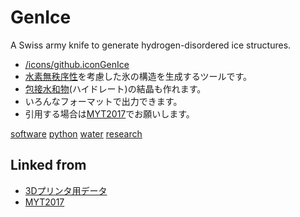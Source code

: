 # GenIce

[](https://raw.githubusercontent.com/vitroid/GenIce/develop/logo/genice-v0.png)

A Swiss army knife to generate hydrogen-disordered ice structures.




* [/icons/github.icon](/icons/github.icon.md)[GenIce](https://github.com/vitroid/GenIce)
* [水素無秩序性](水素無秩序性.md)を考慮した氷の構造を生成するツールです。
* [包接水和物](包接水和物.md)(ハイドレート)の結晶も作れます。
* いろんなフォーマットで出力できます。
* 引用する場合は[MYT2017](MYT2017.md)でお願いします。

[software](software.md) [python](python.md) [water](water.md) [research](research.md) 



## Linked from

* [3Dプリンタ用データ](3Dプリンタ用データ.md)
* [MYT2017](MYT2017.md)

